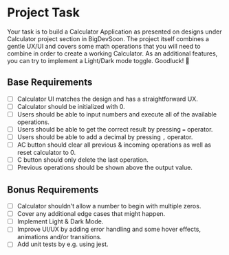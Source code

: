 # Project Task
Your task is to build a Calculator Application as presented on designs under Calculator project section in BigDevSoon. The project itself combines a gentle UX/UI and covers some math operations that you will need to combine in order to create a working Calculator. As an additional features, you can try to implement a Light/Dark mode toggle. Goodluck! 🎉

## Base Requirements

- [ ] Calculator UI matches the design and has a straightforward UX.
- [ ] Calculator should be initialized with 0.
- [ ] Users should be able to input numbers and execute all of the available operations.
- [ ] Users should be able to get the correct result by pressing `=` operator.
- [ ] Users should be able to add a decimal by pressing `,` operator.
- [ ] AC button should clear all previous & incoming operations as well as reset calculator to 0.
- [ ] C button should only delete the last operation.
- [ ] Previous operations should be shown above the output value.

## Bonus Requirements

- [ ] Calculator shouldn't allow a number to begin with multiple zeros.
- [ ] Cover any additional edge cases that might happen.
- [ ] Implement Light & Dark Mode.
- [ ] Improve UI/UX by adding error handling and some hover effects, animations and/or transitions.
- [ ] Add unit tests by e.g. using jest.
